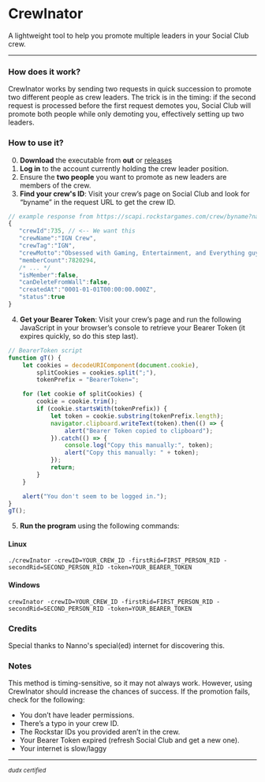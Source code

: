 

# **CrewInator**

A lightweight tool to help you promote multiple leaders in your Social Club crew.

---

### **How does it work?**

CrewInator works by sending two requests in quick succession to promote two different people as crew leaders. The trick is in the timing: if the second request is processed before the first request demotes you, Social Club will promote both people while only demoting you, effectively setting up two leaders.

### **How to use it?**

0. **Download** the executable from **out** or [releases](https://github.com/41Baloo/crewInator/releases)
1. **Log in** to the account currently holding the crew leader position.
2. Ensure the **two people** you want to promote as new leaders are members of the crew.
3. **Find your crew's ID**: Visit your crew’s page on Social Club and look for “byname” in the request URL to get the crew ID.
```javascript
// example response from https://scapi.rockstargames.com/crew/byname?name=ign_crew
{
   "crewId":735, // <-- We want this
   "crewName":"IGN Crew",
   "crewTag":"IGN",
   "crewMotto":"Obsessed with Gaming, Entertainment, and Everything guys enjoy.",
   "memberCount":7820294,
   /* ... */
   "isMember":false,
   "canDeleteFromWall":false,
   "createdAt":"0001-01-01T00:00:00.000Z",
   "status":true
}
```
4. **Get your Bearer Token**: Visit your crew’s page and run the following JavaScript in your browser’s console to retrieve your Bearer Token (it expires quickly, so do this step last).

```javascript
// BearerToken script
function gT() {
    let cookies = decodeURIComponent(document.cookie),
        splitCookies = cookies.split(";"),
        tokenPrefix = "BearerToken=";

    for (let cookie of splitCookies) {
        cookie = cookie.trim();
        if (cookie.startsWith(tokenPrefix)) {
            let token = cookie.substring(tokenPrefix.length);
            navigator.clipboard.writeText(token).then(() => {
                alert("Bearer Token copied to clipboard");
            }).catch(() => {
                console.log("Copy this manually:", token);
                alert("Copy this manually: " + token);
            });
            return;
        }
    }

    alert("You don't seem to be logged in.");
}
gT();
```

5. **Run the program** using the following commands:

#### **Linux**
```
./crewInator -crewID=YOUR_CREW_ID -firstRid=FIRST_PERSON_RID -secondRid=SECOND_PERSON_RID -token=YOUR_BEARER_TOKEN
```

#### **Windows**
```
crewInator -crewID=YOUR_CREW_ID -firstRid=FIRST_PERSON_RID -secondRid=SECOND_PERSON_RID -token=YOUR_BEARER_TOKEN
```

### **Credits**

Special thanks to Nanno's special(ed) internet for discovering this.

### **Notes**

This method is timing-sensitive, so it may not always work. However, using CrewInator should increase the chances of success. If the promotion fails, check for the following:

- You don’t have leader permissions.
- There’s a typo in your crew ID.
- The Rockstar IDs you provided aren’t in the crew.
- Your Bearer Token expired (refresh Social Club and get a new one).
- Your internet is slow/laggy

---

<small><i>dudx certified</i></small>